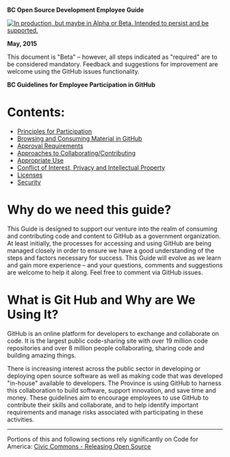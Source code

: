 **BC Open Source Development Employee Guide**

<a rel="Delivery" href="https://github.com/BCDevExchange/docs/blob/master/discussion/projectstates.md"><img alt="In production, but maybe in Alpha or Beta. Intended to persist and be supported." style="border-width:0" src="http://bcdevexchange.org/badge/3.svg" title="In production, but maybe in Alpha or Beta. Intended to persist and be supported." /></a> 

**May, 2015**

This document is "Beta" – however, all steps indicated as "required" are to be considered mandatory. Feedback and suggestions for improvement are welcome using the GitHub issues functionality.

**BC Guidelines for Employee Participation in GitHub**
# Contents: #

- [Principles for Participation](Principles.md)
- [Browsing and Consuming Material in GitHub](browsing-consuming.md)
- [Approval Requirements](Content-Approval-Checklist.md)
- [Approaches to Collaborating/Contributing](Collaborating-Contributing.md)
- [Appropriate Use](appropriate-use.md)
- [Conflict of Interest, Privacy and Intellectual Property](COI-Priv-IP.md)
- [Licenses](Licenses.md)
- [Security](Security.md)


# Why do we need this guide?

This Guide is designed to support our venture into the realm of consuming and contributing code and content to GitHub as a government organization. At least initially, the processes for accessing and using GitHub are being managed closely in order to ensure we have a good understanding of the steps and factors necessary for success. This Guide will evolve as we learn and gain more experience – and your questions, comments and suggestions are welcome to help it along. Feel free to comment via GitHub issues.

# What is Git Hub and Why are We Using It?

GitHub is an online platform for developers to exchange and collaborate on code.  It is the largest public code-sharing site with over 19 million code repositories and over 8 million people collaborating, sharing code and building amazing things.

There is increasing interest across the public sector in developing or deploying open source software as well as making code that was developed "in-house" available to developers. The Province is using GitHub to harness this collaboration to build software, support innovation, and save time and money. These guidelines aim to encourage employees to use GitHub to contribute their skills and collaborate, and to help identify important requirements and manage risks associated with participating in these activities.

----------

Portions of this and following sections rely significantly on Code for America: [Civic Commons - Releasing Open Source](http://wiki.civiccommons.org/Releasing_Open_Source)